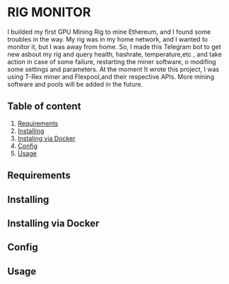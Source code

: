# RIG MONITOR

I builded my first GPU Mining Rig to mine Ethereum, and I found some troubles in the way. My rig was in my home network, and I wanted to monitor it, but I was away from home. So, I made this Telegram bot to get new asbout my rig and query health, hashrate, temperature,etc , and take action in case of some failure, restarting the miner software, o modifing some settings and parameters.
At the moment It wrote this project, I was using T-Rex miner and Flexpool,and their respective APIs. More mining software and pools will be added in the future.

## Table of content
1. [Requirements](#Requirements)
2. [Installing](#Instaling)
3. [Instaling via Docker](#Intaling2)
4. [Config](#Config)
5. [Usage](#Usage)

## Requirements

## Installing

## Installing via Docker

## Config

## Usage

